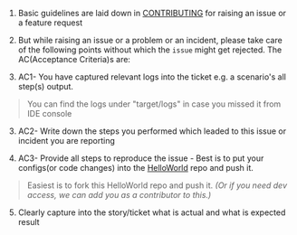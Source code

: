 1. Basic guidelines are laid down in [CONTRIBUTING](https://github.com/authorjapps/zerocode/blob/master/CONTRIBUTING.md) for raising an issue or a feature request
1. But while raising an issue or a problem or an incident, please take care of the following points without which the `issue` might get rejected. The AC(Acceptance Criteria)s are:

2. AC1- You have captured relevant logs into the ticket e.g. a scenario's all step(s) output. 
> You can find the logs under "target/logs" in case you missed it from IDE console

3. AC2- Write down the steps you performed which leaded to this issue or incident you are reporting

4. AC3- Provide all steps to reproduce the issue - Best is to put your configs(or code changes) into the [HelloWorld](https://github.com/authorjapps/zerocode-hello-world) repo and push it.

> Easiest is to fork this HelloWorld repo and push it. 
_(Or if you need dev access, we can add you as a contributor to this.)_

5. Clearly capture into the story/ticket what is actual and what is expected result